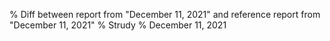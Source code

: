 % Diff between report from "December 11, 2021" and reference report from "December 11, 2021"
% Strudy
% December 11, 2021


